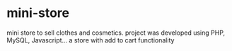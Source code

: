 # mini-store
mini store to sell clothes and cosmetics.
project was developed using PHP, MySQL, Javascript...
a store with add to cart functionality
